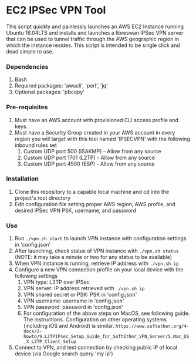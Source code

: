 # EC2 IPSec VPN Tool
This script quickly and painlessly launches an AWS EC2 Instance running Ubuntu
16.04LTS and installs and launches a libreswan IPSec VPN server that can be
used to tunnel traffic through the AWS geographic region in which the instance
resides. This script is intended to be single click and dead simple to use.

### Dependencies
1. Bash
2. Required packages: 'awscli', 'perl', 'jq'
3. Optional packages: 'pbcopy'


### Pre-requisites
1. Must have an AWS account with provisioned CLI access profile and keys.
2. Must have a Security Group created in your AWS account in every region you
   will target with this tool named 'IPSECVPN' with the following inbound rules
   set
	1. Custom UDP port 500 (ISAKMP) - Allow from any source
	2. Custom UDP port 1701 (L2TP) - Allow from any source
	3. Custom UDP port 4500 (ESP) - Allow from any source

### Installation
1. Clone this repository to a capable local machine and cd into the project's root
   directory
2. Edit configuration file setting proper AWS region, AWS profile, and desired
   IPSec VPN PSK, username, and password

### Use
1. Run `./vpn.sh start` to launch VPN instance with configuration settings in
   'config.json'
2. After launching, check status of VPN instance with `./vpn.sh status` (NOTE:
   it may take a minute or two for any status to be available)
3. When VPN instance is running, retrieve IP address with `./vpn.sh ip`
4. Configure a new VPN connection profile on your local device with the
   following settings
	1. VPN type: L2TP over IPSec
	2. VPN server: IP address retrieved with `./vpn.sh ip`
	3. VPN shared secret or PSK: PSK in 'config.json'
	4. VPN username: username in 'config.json'
	5. VPN password: password in 'config.json'
	6. For configuration of the above steps on MacOS, see following guide. The
	instructions. Configuration on other operating systems (including iOS and
	Android) is similar. `https://www.softether.org/4-docs/2-howto/9.L2TPIPsec_Setup_Guide_for_SoftEther_VPN_Server/5.Mac_OS_X_L2TP_Client_Setup`
5. Connect to VPN, and test connection by checking public IP of local device
   (via Google search query 'my ip')
